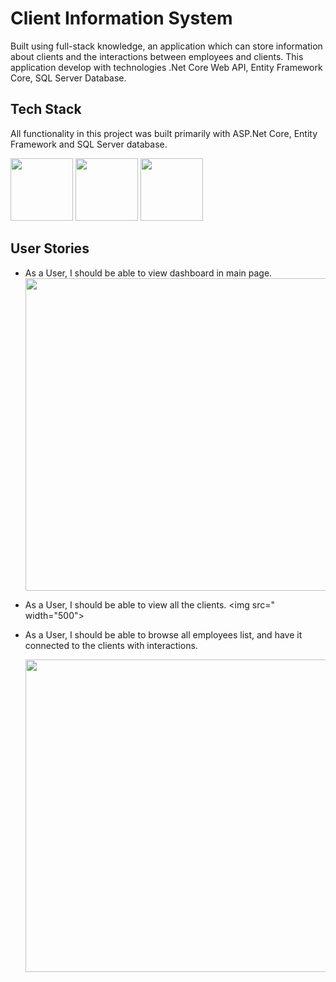 # Client Information System

Built using full-stack knowledge, an application which can store information about clients and the interactions between employees and clients. This application develop with technologies .Net Core Web API, Entity Framework Core, SQL Server Database.

## Tech Stack

All functionality in this project was built primarily with ASP.Net Core, Entity Framework and SQL Server database.

<img src="https://upload.wikimedia.org/wikipedia/commons/thumb/e/ee/.NET_Core_Logo.svg/1200px-.NET_Core_Logo.svg.png" width="100"/>
<img src="https://miro.medium.com/max/480/1*SnZqHENpIMiEKsg999Q0DQ.png" width="100" />
<img src="https://www.sqlservertutorial.net/wp-content/uploads/sql-server-tutorial.svg" width="100" />


## User Stories

- As a User, I should be able to view dashboard in main page.
  <img src="" width="500">
- As a User, I should be able to view all the clients.
  <img src=" width="500">
- As a User, I should be able to browse all employees list, and have it connected to the clients with interactions.

  <img src="" width="500">


